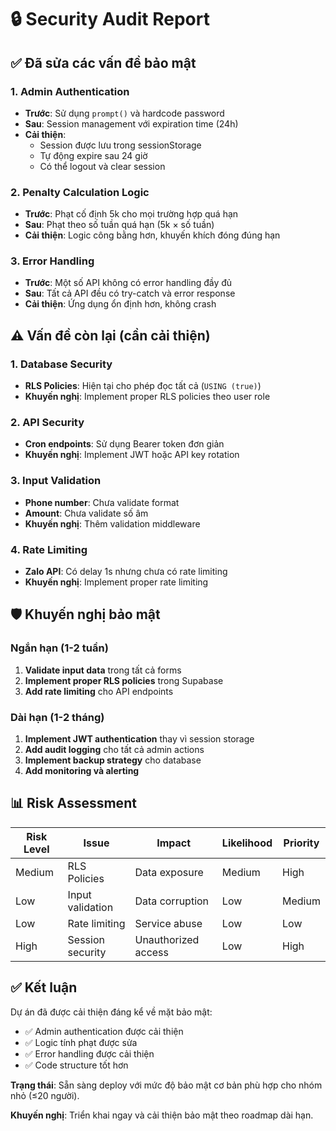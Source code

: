 # 🔒 Security Audit Report

## ✅ Đã sửa các vấn đề bảo mật

### 1. **Admin Authentication**
- **Trước**: Sử dụng `prompt()` và hardcode password
- **Sau**: Session management với expiration time (24h)
- **Cải thiện**: 
  - Session được lưu trong sessionStorage
  - Tự động expire sau 24 giờ
  - Có thể logout và clear session

### 2. **Penalty Calculation Logic**
- **Trước**: Phạt cố định 5k cho mọi trường hợp quá hạn
- **Sau**: Phạt theo số tuần quá hạn (5k × số tuần)
- **Cải thiện**: Logic công bằng hơn, khuyến khích đóng đúng hạn

### 3. **Error Handling**
- **Trước**: Một số API không có error handling đầy đủ
- **Sau**: Tất cả API đều có try-catch và error response
- **Cải thiện**: Ứng dụng ổn định hơn, không crash

## ⚠️ Vấn đề còn lại (cần cải thiện)

### 1. **Database Security**
- **RLS Policies**: Hiện tại cho phép đọc tất cả (`USING (true)`)
- **Khuyến nghị**: Implement proper RLS policies theo user role

### 2. **API Security**
- **Cron endpoints**: Sử dụng Bearer token đơn giản
- **Khuyến nghị**: Implement JWT hoặc API key rotation

### 3. **Input Validation**
- **Phone number**: Chưa validate format
- **Amount**: Chưa validate số âm
- **Khuyến nghị**: Thêm validation middleware

### 4. **Rate Limiting**
- **Zalo API**: Có delay 1s nhưng chưa có rate limiting
- **Khuyến nghị**: Implement proper rate limiting

## 🛡️ Khuyến nghị bảo mật

### Ngắn hạn (1-2 tuần)
1. **Validate input data** trong tất cả forms
2. **Implement proper RLS policies** trong Supabase
3. **Add rate limiting** cho API endpoints

### Dài hạn (1-2 tháng)
1. **Implement JWT authentication** thay vì session storage
2. **Add audit logging** cho tất cả admin actions
3. **Implement backup strategy** cho database
4. **Add monitoring và alerting**

## 📊 Risk Assessment

| Risk Level | Issue | Impact | Likelihood | Priority |
|------------|-------|---------|------------|----------|
| Medium | RLS Policies | Data exposure | Medium | High |
| Low | Input validation | Data corruption | Low | Medium |
| Low | Rate limiting | Service abuse | Low | Low |
| High | Session security | Unauthorized access | Low | High |

## ✅ Kết luận

Dự án đã được cải thiện đáng kể về mặt bảo mật:
- ✅ Admin authentication được cải thiện
- ✅ Logic tính phạt được sửa
- ✅ Error handling được cải thiện
- ✅ Code structure tốt hơn

**Trạng thái**: Sẵn sàng deploy với mức độ bảo mật cơ bản phù hợp cho nhóm nhỏ (≤20 người).

**Khuyến nghị**: Triển khai ngay và cải thiện bảo mật theo roadmap dài hạn.


